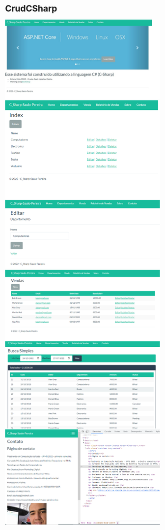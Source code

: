 # CrudCSharp
<img src="tela_page-0001.png" alt="tela01"/>
<img src="tela_page-0002.png" alt="tela02"/>
<img src="tela_page-0003.png" alt="tela03"/>
<img src="tela_page-0004.png" alt="tela04"/>
<img src="tela_page-0005.png" alt="tela05"/>
<img src="tela_page-0006.png" alt="tela06"/>
